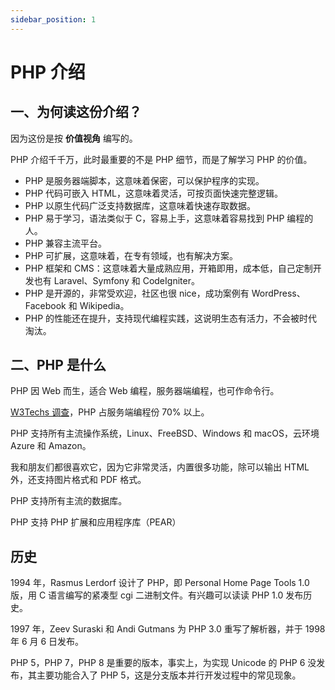 ```yaml
---
sidebar_position: 1
---
```


# PHP 介绍

## 一、为何读这份介绍？

因为这份是按 **价值视角** 编写的。

PHP 介绍千千万，此时最重要的不是 PHP 细节，而是了解学习 PHP 的价值。

- PHP 是服务器端脚本，这意味着保密，可以保护程序的实现。
- PHP 代码可嵌入 HTML，这意味着灵活，可按页面快速完整逻辑。
- PHP 以原生代码广泛支持数据库，这意味着快速存取数据。
- PHP 易于学习，语法类似于 C，容易上手，这意味着容易找到 PHP 编程的人。
- PHP 兼容主流平台。
- PHP 可扩展，这意味着，在专有领域，也有解决方案。
- PHP 框架和 CMS：这意味着大量成熟应用，开箱即用，成本低，自己定制开发也有 Laravel、Symfony 和 CodeIgniter。
- PHP 是开源的，非常受欢迎，社区也很 nice，成功案例有 WordPress、Facebook 和 Wikipedia。
- PHP 的性能还在提升，支持现代编程实践，这说明生态有活力，不会被时代淘汰。

## 二、PHP 是什么

PHP 因 Web 而生，适合 Web 编程，服务器端编程，也可作命令行。

[W3Techs 调查](https://w3techs.com/technologies/overview/programming_language)，PHP 占服务端编程份 70% 以上。

PHP 支持所有主流操作系统，Linux、FreeBSD、Windows 和 macOS，云环境 Azure 和 Amazon。

我和朋友们都很喜欢它，因为它非常灵活，内置很多功能，除可以输出 HTML 外，还支持图片格式和 PDF 格式。

PHP 支持所有主流的数据库。

PHP 支持 PHP 扩展和应用程序库（PEAR）

## 历史

1994 年，Rasmus Lerdorf 设计了 PHP，即 Personal Home Page Tools 1.0 版，用 C 语言编写的紧凑型 cgi 二进制文件。有兴趣可以读读 PHP 1.0 发布历史。

1997 年，Zeev Suraski 和 Andi Gutmans 为 PHP 3.0 重写了解析器，并于 1998 年 6 月 6 日发布。

PHP 5，PHP 7，PHP 8 是重要的版本，事实上，为实现 Unicode 的 PHP 6 没发布，其主要功能合入了 PHP 5，这是分支版本并行开发过程中的常见现象。

